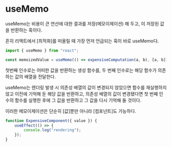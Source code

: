 # useMemo

useMemo는 비용이 큰 연산에 대한 결과를 저장(메모이제이션) 해 두고, 이 저장된 값을 반환하는 훅이다.

흔히 리액트에서 [최적화]를 떠올릴 때 가장 먼저 언급되는 훅이 바로 useMemo다.

```javascript
import { useMemo } from "react";

const memoizedValue = useMemo(() => expensiveComputation(a, b), [a, b]);
```

첫번째 인수로는 어떠한 값을 반환하는 생성 함수를, 두 번째 인수로는 해당 함수가 의존하는 값의 배열을 전달한다.

useMemo는 렌더링 발생 시 의존성 배열의 값이 변경되지 않았으면 함수를 재실행하지 않고 이전에 기억해 둔 해당 값을 반환하고, 의존성 배열의 값이 변경됐다면 첫 번째 인수의 함수를 실행한 후에 그 값을 반환하고 그 값을 다시 기억해 둘 것이다.

이러한 메모이제이션은 단순히 [값]뿐만 아니라 [컴포넌트]도 가능하다.

```javascript
function ExpensiveComponent({ value }) {
    useEffect(() => {
        console.log("rendering");
    });
}
```
